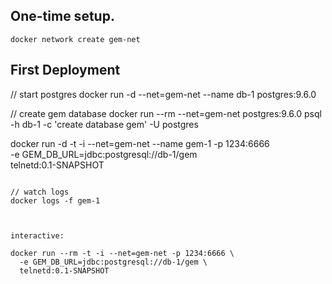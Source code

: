 
## One-time setup.

    docker network create gem-net

## First Deployment

// start postgres
docker run -d --net=gem-net --name db-1 postgres:9.6.0

// create gem database
docker run --rm --net=gem-net postgres:9.6.0 psql -h db-1 -c 'create database gem' -U postgres


docker run -d -t -i --net=gem-net --name gem-1 -p 1234:6666 \
  -e GEM_DB_URL=jdbc:postgresql://db-1/gem \
  telnetd:0.1-SNAPSHOT


```

// watch logs
docker logs -f gem-1



interactive:

docker run --rm -t -i --net=gem-net -p 1234:6666 \
  -e GEM_DB_URL=jdbc:postgresql://db-1/gem \
  telnetd:0.1-SNAPSHOT
